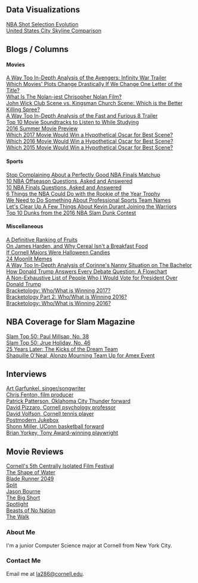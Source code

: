 ## Data Visualizations

[NBA Shot Selection Evolution](/INFO3300Project1/project.html) <br>
[United States City Skyline Comparison](/INFO3300proj2/index.html)

## Blogs / Columns

#### Movies

[A Way Too In-Depth Analysis of the Avengers: Infinity War Trailer](http://sunspots.cornellsun.com/2018/03/22/akabas-a-way-too-in-depth-analysis-of-the-avengers-infinity-war-trailer/) <br>
[Which Movies' Plots Change Drastically If We Change One Letter of the Title?](http://sunspots.cornellsun.com/2018/02/12/akabas-which-movies-plots-change-drastically-if-we-change-one-letter-of-the-title/) <br>
[What Is The Nolan-iest Chrisopher Nolan Film?](http://sunspots.cornellsun.com/2017/07/21/akabas-what-is-the-nolan-iest-christopher-nolan-film/) <br>
[John Wick Club Scene vs. Kingsman Church Scene: Which is the Better Killing Spree?](http://sunspots.cornellsun.com/2017/02/13/114050/) <br>
[A Way Too In-Depth Analysis of the Fast and Furious 8 Trailer](http://sunspots.cornellsun.com/2016/12/15/akabas-a-way-too-in-depth-analysis-of-the-fast-8-trailer/) <br>
[Top 10 Movie Soundtracks to Listen to While Studying](http://sunspots.cornellsun.com/2016/09/23/akabas-top-10-movie-soundtracks-to-listen-to-while-studying-for-prelims/) <br>
[2016 Summer Movie Preview](http://cornellsun.com/2016/03/14/guest-room-the-suns-2016-summer-movie/) <br>
[Which 2017 Movie Would Win a Hypothetical Oscar for Best Scene?](http://cornellsun.com/2018/03/04/guest-room-which-2017-movie-would-win-a-hypothetical-oscar-for-best-scene/) <br>
[Which 2016 Movie Would Win a Hypothetical Oscar for Best Scene?](http://cornellsun.com/2017/02/23/who-would-win-a-hypothetical-best-scene-oscar/) <br>
[Which 2015 Movie Would Win a Hypothetical Oscar for Best Scene?](http://cornellsun.com/2016/02/26/guest-room-who-would-win-a-hypothetical-best-scene-award/) <br>

#### Sports

[Stop Complaining About a Perfectly Good NBA Finals Matchup](http://sunspots.cornellsun.com/2018/05/31/akabas-stop-complaining-about-a-perfectly-good-nba-finals-matchup/) <br>
[10 NBA Offseason Questions, Asked and Answered](http://sunspots.cornellsun.com/2017/06/30/akabas-10-nba-offseason-questions-asked-and-answered/) <br>
[10 NBA Finals Questions, Asked and Answered](http://sunspots.cornellsun.com/2017/06/16/10-nba-finals-questions-asked-and-answered/) <br>
[6 Things the NBA Could Do with the Rookie of the Year Trophy](http://sunspots.cornellsun.com/2017/04/21/akabas-what-should-the-nba-do-with-the-rookie-of-the-year-trophy/) <br>
[We Need to Do Something About Professional Sports Team Names](http://sunspots.cornellsun.com/2016/12/02/akabas-we-need-to-do-something-about-professional-sports-team-names/) <br>
[Let's Clear Up A Few Things About Kevin Durant Joining the Warriors](http://sunspots.cornellsun.com/2016/10/25/akabas-lets-clear-up-a-few-things-about-kevin-durant-joining-the-warriors/) <br>
[Top 10 Dunks from the 2016 NBA Slam Dunk Contest](http://cornellsun.com/2016/02/19/akabas-top-10-dunks-from-the-2016-nba-slam-dunk-contest/) <br>

#### Miscellaneous

[A Definitive Ranking of Fruits](http://sunspots.cornellsun.com/2018/05/04/akabas-a-definitive-ranking-of-fruits/) <br>
[On James Harden, and Why Cereal Isn't a Breakfast Food](http://sunspots.cornellsun.com/2017/11/03/food-week-james-harden-and-why-cereal-is-actually-not-a-breakfast-food/) <br>
[If Cornell Majors Were Halloween Candies](http://sunspots.cornellsun.com/2017/10/29/food-week-if-cornell-majors-were-halloween-candies/) <br>
[24 Moonlit Memes](http://sunspots.cornellsun.com/2017/02/27/24-moonlit-memes/) <br>
[A Way Too In-Depth Analysis of Corinne's Nanny Situation on The Bachelor](http://sunspots.cornellsun.com/2017/01/19/akabas-a-way-too-in-depth-analysis-of-corinnes-nanny-situation-on-the-bachelor/) <br>
[How Donald Trump Answers Every Debate Question: A Flowchart](http://sunspots.cornellsun.com/2016/10/18/akabas-how-donald-trump-answers-every-debate-question-a-flowchart/) <br>
[A Non-Exhaustive List of People Who I Would Vote for President Over Donald Trump](http://sunspots.cornellsun.com/2016/09/09/akabas-a-non-exhaustive-list-of-people-who-i-would-vote-for-president-over-donald-trump/) <br>
[Bracketology: Who/What is Winning 2017?](http://sunspots.cornellsun.com/2017/04/06/akabas-bracketology-whowhat-is-winning-2017/) <br>
[Bracketology Part 2: Who/What is Winning 2016?](http://cornellsun.com/2016/04/29/akabas-bracketology-part-2-whowhat-is-winning-2016/) <br>
[Bracketology: Who/What is Winning 2016?](http://cornellsun.com/2016/03/18/akabas-bracketology-whowhat-is-winning-2016/) <br>

## NBA Coverage for Slam Magazine

[Slam Top 50: Paul Millsap, No. 38](http://www.slamonline.com/nba/paul-millsap-slam-top-50-2017/) <br>
[Slam Top 50: Jrue Holiday, No. 46](http://www.slamonline.com/nba/jrue-holiday-slam-top-50-2017/) <br>
[25 Years Later: The Kicks of the Dream Team](http://www.slamonline.com/kicks/the-kicks-of-the-dream-team/) <br>
[Shaquille O'Neal, Alonzo Mourning Team Up for Amex Event](http://www.slamonline.com/nba/shaquille-oneal-alonzo-mourning-amex/) <br>

## Interviews 
[Art Garfunkel, singer/songwriter](http://cornellsun.com/2018/05/06/interview-with-art-garfunkel/)<br>
[Chris Fenton, film producer](http://cornellsun.com/2018/03/20/interview-with-blockers-producer-chris-fenton-93/) <br>
[Patrick Patterson, Oklahoma City Thunder forward](http://www.slamonline.com/nba/patrick-patterson-interview/) <br>
[David Pizzaro, Cornell psychology professor](http://sunspots.cornellsun.com/2017/05/28/podcast-psychology-professor-david-pizarro/) <br>
[David Volfson, Cornell tennis player](http://bigredsportsnetwork.org/?p=2659) <br>
[Postmodern Jukebox](http://cornellsun.com/2015/11/09/a-show-and-a-chat-postmodern-jukebox-at-the-state-theatre/) <br>
[Shonn Miller, UConn basketball forward](http://bigredsportsnetwork.org/?p=2390) <br>
[Brian Yorkey, Tony Award-winning playwright](/Brian_Yorkey_interview.pdf) <br>

## Movie Reviews

[Cornell's 5th Centrally Isolated Film Festival](http://cornellsun.com/2018/04/18/cornells-fifth-centrally-isolated-film-festival-showcases-student-films/) <br>
[The Shape of Water](http://cornellsun.com/2018/01/24/the-shape-of-water-is-a-fairytale-for-adults/) <br>
[Blade Runner 2049](http://cornellsun.com/2017/10/11/blade-runner-2049-might-just-be-a-masterpiece/) <br>
[Split](http://cornellsun.com/2017/02/05/holy-split-signs-of-m-night-shyamalans-return-are-happening/) <br>
[Jason Bourne](http://cornellsun.com/2016/10/11/stale-popcorn-is-still-popcorn-jason-borne-is-still-jason-bourne/) <br>
[The Big Short](http://cornellsun.com/2016/02/03/the-big-short-supplies-what-viewers-demand/) <br>
[Spotlight](http://cornellsun.com/2015/12/06/spotlight-tells-the-story-right/) <br>
[Beasts of No Nation](http://cornellsun.com/2015/10/23/netflixs-beasts-of-no-nation/) <br>
[The Walk](http://cornellsun.com/2015/10/18/living-vicariously-through-the-walk/) <br>

### About Me

I'm a junior Computer Science major at Cornell from New York City. 

### Contact Me

Email me at la286@cornell.edu.
